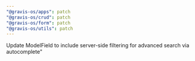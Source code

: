 ```yaml
---
"@gravis-os/apps": patch
"@gravis-os/crud": patch
"@gravis-os/form": patch
"@gravis-os/utils": patch
---
```


Update ModelField to include server-side filtering for advanced search via autocomplete"
